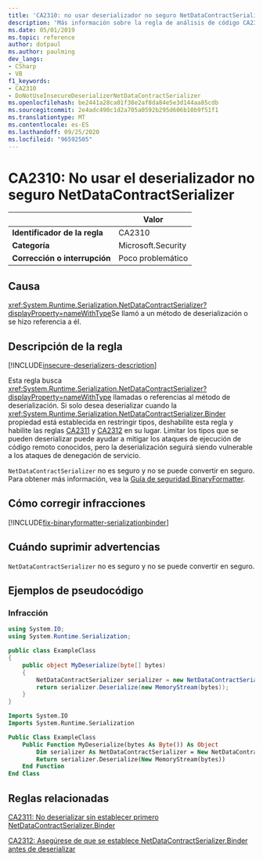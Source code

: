 ```yaml
---
title: 'CA2310: no usar deserializador no seguro NetDataContractSerializer (análisis de código)'
description: 'Más información sobre la regla de análisis de código CA2310: no usar deserializador no seguro NetDataContractSerializer'
ms.date: 05/01/2019
ms.topic: reference
author: dotpaul
ms.author: paulming
dev_langs:
- CSharp
- VB
f1_keywords:
- CA2310
- DoNotUseInsecureDeserializerNetDataContractSerializer
ms.openlocfilehash: be2441a28ca01f38e2af8da84e5e3d144aa85cdb
ms.sourcegitcommit: 2e4adc490c1d2a705a0592b295d606b10b9f51f1
ms.translationtype: MT
ms.contentlocale: es-ES
ms.lasthandoff: 09/25/2020
ms.locfileid: "96592505"
---
```

# <a name="ca2310-do-not-use-insecure-deserializer-netdatacontractserializer"></a>CA2310: No usar el deserializador no seguro NetDataContractSerializer

| | Valor |
|-|-|
| **Identificador de la regla** |CA2310|
| **Categoría** |Microsoft.Security|
| **Corrección o interrupción** |Poco problemático|

## <a name="cause"></a>Causa

<xref:System.Runtime.Serialization.NetDataContractSerializer?displayProperty=nameWithType>Se llamó a un método de deserialización o se hizo referencia a él.

## <a name="rule-description"></a>Descripción de la regla

[!INCLUDE[insecure-deserializers-description](~/includes/code-analysis/insecure-deserializers-description.md)]

Esta regla busca <xref:System.Runtime.Serialization.NetDataContractSerializer?displayProperty=nameWithType> llamadas o referencias al método de deserialización. Si solo desea deserializar cuando la <xref:System.Runtime.Serialization.NetDataContractSerializer.Binder> propiedad está establecida en restringir tipos, deshabilite esta regla y habilite las reglas [CA2311](ca2311.md) y [CA2312](ca2312.md) en su lugar. Limitar los tipos que se pueden deserializar puede ayudar a mitigar los ataques de ejecución de código remoto conocidos, pero la deserialización seguirá siendo vulnerable a los ataques de denegación de servicio.

`NetDataContractSerializer` no es seguro y no se puede convertir en seguro. Para obtener más información, vea la [Guía de seguridad BinaryFormatter](../../../standard/serialization/binaryformatter-security-guide.md).

## <a name="how-to-fix-violations"></a>Cómo corregir infracciones

[!INCLUDE[fix-binaryformatter-serializationbinder](~/includes/code-analysis/fix-binaryformatter-serializationbinder.md)]

## <a name="when-to-suppress-warnings"></a>Cuándo suprimir advertencias

`NetDataContractSerializer` no es seguro y no se puede convertir en seguro.

## <a name="pseudo-code-examples"></a>Ejemplos de pseudocódigo

### <a name="violation"></a>Infracción

```csharp
using System.IO;
using System.Runtime.Serialization;

public class ExampleClass
{
    public object MyDeserialize(byte[] bytes)
    {
        NetDataContractSerializer serializer = new NetDataContractSerializer();
        return serializer.Deserialize(new MemoryStream(bytes));
    }
}
```

```vb
Imports System.IO
Imports System.Runtime.Serialization

Public Class ExampleClass
    Public Function MyDeserialize(bytes As Byte()) As Object
        Dim serializer As NetDataContractSerializer = New NetDataContractSerializer()
        Return serializer.Deserialize(New MemoryStream(bytes))
    End Function
End Class
```

## <a name="related-rules"></a>Reglas relacionadas

[CA2311: No deserializar sin establecer primero NetDataContractSerializer.Binder](ca2311.md)

[CA2312: Asegúrese de que se establece NetDataContractSerializer.Binder antes de deserializar](ca2312.md)
